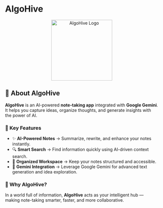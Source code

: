 # AlgoHive

<p align="center">
  <img src="assets/logo2.png" alt="AlgoHive Logo" width="200"/>
</p>

## 📝 About AlgoHive
**AlgoHive** is an AI-powered **note-taking app** integrated with **Google Gemini**.  
It helps you capture ideas, organize thoughts, and generate insights with the power of AI.  

### 🚀 Key Features
- ✨ **AI-Powered Notes** → Summarize, rewrite, and enhance your notes instantly.  
- 🔍 **Smart Search** → Find information quickly using AI-driven context search.  
- 📂 **Organized Workspace** → Keep your notes structured and accessible.  
- 🤖 **Gemini Integration** → Leverage Google Gemini for advanced text generation and idea exploration.  

### 🎯 Why AlgoHive?
In a world full of information, **AlgoHive** acts as your intelligent hub — making note-taking smarter, faster, and more collaborative.  
